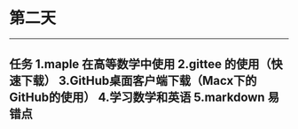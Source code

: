 # 第二天
---
任务
1.maple 在高等数学中使用
2.gittee 的使用（快速下载）
3.GitHub桌面客户端下载（Macx下的GitHub的使用）
4.学习数学和英语
5.markdown 易错点
---


